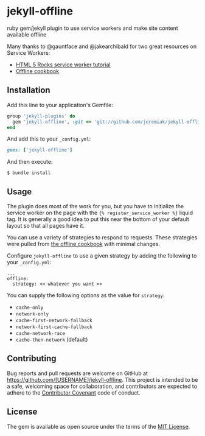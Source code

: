 # jekyll-offline

ruby gem/jekyll plugin to use service workers and make site content available offline

Many thanks to @gauntface and @jakearchibald for two great resources on Service Workers:
* [HTML 5 Rocks service worker tutorial]( http://www.html5rocks.com/en/tutorials/service-worker/introduction/)
* [Offline cookbook](https://jakearchibald.com/2014/offline-cookbook)

## Installation

Add this line to your application's Gemfile:

```ruby
group 'jekyll-plugins' do
  gem 'jekyll-offline', :git => 'git://github.com/jeremiak/jekyll-offline.git'
end
```

And add this to your `_config.yml`:

```ruby
gems: ['jekyll-offline']
```

And then execute:

    $ bundle install

## Usage

The plugin does most of the work for you, but you have to initialize the service worker on the page with the `{% register_service_worker %}` liquid tag. It is generally a good idea to put this near the bottom of your default layout so that all pages have it.

You can use a variety of strategies to respond to requests. These strategies were pulled from [the offline cookbook](https://jakearchibald.com/2014/offline-cookbook/#serving-suggestions-responding-to-requests) with minimal changes.

Configure `jekyll-offline` to use a given strategy by adding the following to your `_config.yml`:
```
...
offline:
  strategy: << whatever you want >>
```

You can supply the following options as the value for `strategy`:
* `cache-only`
* `network-only`
* `cache-first-network-fallback`
* `network-first-cache-fallback`
* `cache-network-race`
* `cache-then-network` (default)

## Contributing

Bug reports and pull requests are welcome on GitHub at https://github.com/[USERNAME]/jekyll-offline. This project is intended to be a safe, welcoming space for collaboration, and contributors are expected to adhere to the [Contributor Covenant](contributor-covenant.org) code of conduct.


## License

The gem is available as open source under the terms of the [MIT License](http://opensource.org/licenses/MIT).
